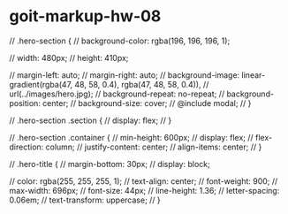 # goit-markup-hw-08

// .hero-section { // background-color: rgba(196, 196, 196, 1);

// width: 480px; // height: 410px;

// margin-left: auto; // margin-right: auto; // background-image: linear-gradient(rgba(47, 48, 58,
0.4), rgba(47, 48, 58, 0.4)), // url(../images/hero.jpg); // background-repeat: no-repeat; //
background-position: center; // background-size: cover; // @include modal; // }

// .hero-section .section { // display: flex; // }

// .hero-section .container { // min-height: 600px; // display: flex; // flex-direction: column; //
justify-content: center; // align-items: center; // }

// .hero-title { // margin-bottom: 30px; // display: block;

// color: rgba(255, 255, 255, 1); // text-align: center; // font-weight: 900; // max-width: 696px;
// font-size: 44px; // line-height: 1.36; // letter-spacing: 0.06em; // text-transform: uppercase;
// }
